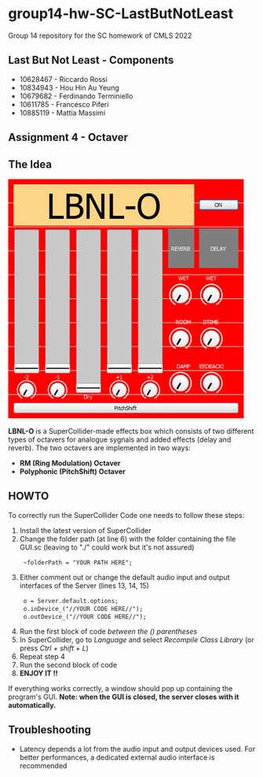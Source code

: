 # group14-hw-SC-LastButNotLeast
Group 14 repository for the SC homework of CMLS 2022

## Last But Not Least - Components
- 10628467 - Riccardo Rossi
- 10834943 - Hou Hin Au Yeung
- 10679682 - Ferdinando Terminiello
- 10611785 - Francesco Piferi
- 10885119 - Mattia Massimi

## Assignment 4 - Octaver

## The Idea
![](./LBNL-O.png)

**LBNL-O** is a SuperCollider-made effects box which consists of two different types of octavers for analogue sygnals and added effects (delay and reverb). The two octavers are implemented in two ways:
- **RM (Ring Modulation) Octaver**
- **Polyphonic (PitchShift) Octaver**

## HOWTO
To correctly run the SuperCollider Code one needs to follow these steps:

1. Install the latest version of SuperCollider
2. Change the folder path (at line 6) with the folder containing the file GUI.sc (leaving to "./" could work but it's not assured)
    >>>
        ~folderPath = "YOUR PATH HERE";
    >>>  
3. Either comment out or change the default audio input and output interfaces of the Server (lines 13, 14, 15)
    >>>
        o = Server.default.options; 
        o.inDevice_("//YOUR CODE HERE//");
        o.outDevice_("//YOUR CODE HERE//");
    >>>
4. Run the first block of code *between the () parentheses*
5. In SuperCollider, go to *Language* and select *Recompile Class Library* (or press *Ctrl + shift + L*)
6. Repeat step 4
7. Run the second block of code
8. **ENJOY IT !!**

If everything works correctly, a window should pop up containing the program's GUI. **Note: when the GUI is closed, the server closes with it automatically.**

## Troubleshooting
- Latency depends a lot from the audio input and output devices used. For better performances, a dedicated external audio interface is recommended
